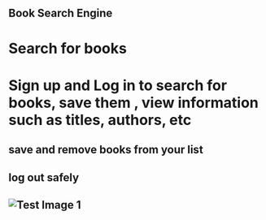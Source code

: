 ## Book Search Engine 

# Search for books 
# Sign up and Log in to search for books, save them , view information such as titles, authors, etc 
## save and remove books from your list
## log out safely 

## ![Test Image 1](book-page.png)